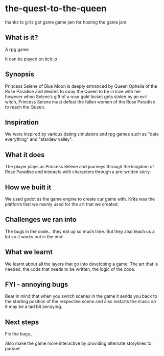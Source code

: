 # the-quest-to-the-queen
thanks to girls got game game jam for hosting the game jam

## What is it?
A rpg game

It can be played on [itch.io](https://fossilkeeper24.itch.io/the-quest-to-the-queen)

## Synopsis
Princess Selene of Blue Moon is deeply entranced by Queen Ophelia of the Rose Paradise and desires to sway the Queen to be in love with her however when Selene’s gift of a rose gold locket gets stolen by an evil witch, Princess Selene must defeat the fallen women of the Rose Paradise to reach the Queen.

## Inspiration
We were inspired by various dating simulators and rpg games such as "date everything" and "stardew valley".

## What it does
The player plays as Princess Selene and journeys through the kingdom of Rose Paradise and interacts with characters through a pre-written story.

## How we built it
We used godot as the game engine to create our game with. Krita was the platform that we mainly used for the art that we created.

## Challenges we ran into
The bugs in the code... they eat up so much time. But they also teach us a lot so it works out in the end!

## What we learnt
We learnt about all the layers that go into developing a game. The art that is needed, the code that needs to be written, the logic of the code.

## FYI - annoying bugs
Bear in mind that when you switch scenes in the game it sends you back to the starting position of the respective scene and also restarts the music so it may be a tad bit annoying.

## Next steps
Fix the bugs... 

Also make the game more interactive by providing alternate storylines to pursue!
